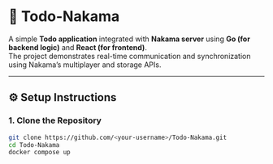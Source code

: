 # 🧩 Todo-Nakama

A simple **Todo application** integrated with **Nakama server** using **Go (for backend logic)** and **React (for frontend)**.  
The project demonstrates real-time communication and synchronization using Nakama’s multiplayer and storage APIs.

---

## ⚙️ Setup Instructions

### 1. Clone the Repository
```bash
git clone https://github.com/<your-username>/Todo-Nakama.git
cd Todo-Nakama
docker compose up


